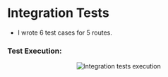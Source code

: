 # Integration Tests
- I wrote 6 test cases for 5 routes. 
### Test Execution: 
<p align="center">
    <img src="../static/img/integration ok.PNG" alt="Integration tests execution">
</p>
